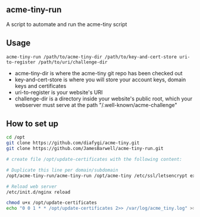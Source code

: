 acme-tiny-run
------

A script to automate and run the acme-tiny script

## Usage

```
acme-tiny-run /path/to/acme-tiny-dir /path/to/key-and-cert-store uri-to-register /path/to/uri/challenge-dir
```

* acme-tiny-dir is where the acme-tiny git repo has been checked out
* key-and-cert-store is where you will store your account keys, domain keys and certificates
* uri-to-register is your website's URI
* challenge-dir is a directory inside your website's public root, which your webserver must serve at the path "/.well-known/acme-challenge"

## How to set up

```bash
cd /opt
git clone https://github.com/diafygi/acme-tiny.git
git clone https://github.com/JamesBarwell/acme-tiny-run.git
```

```bash
# create file /opt/update-certificates with the following content:

# Duplicate this line per domain/subdomain
/opt/acme-tiny-run/acme-tiny-run /opt/acme-tiny /etc/ssl/letsencrypt example.com /var/www/example.com/public/.well-known/acme-challenge

# Reload web server
/etc/init.d/nginx reload
```

```bash
chmod u+x /opt/update-certificates
echo "0 0 1 * * /opt/update-certificates 2>> /var/log/acme_tiny.log" >> /etc/crontab
```

